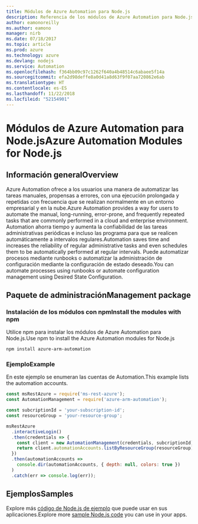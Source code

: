 ```yaml
---
title: Módulos de Azure Automation para Node.js
description: Referencia de los módulos de Azure Automation para Node.js
author: eamonoreilly
ms.author: eamono
manager: nirb
ms.date: 07/18/2017
ms.topic: article
ms.prod: azure
ms.technology: azure
ms.devlang: nodejs
ms.service: Automation
ms.openlocfilehash: f364bb09c97c1262f640a4b48514c6abaee5f14a
ms.sourcegitcommit: efa2d98deffe8a0d41a8d63f9f07aa720862e6ab
ms.translationtype: HT
ms.contentlocale: es-ES
ms.lasthandoff: 11/22/2018
ms.locfileid: "52154901"
---
```

# <a name="azure-automation-modules-for-nodejs"></a><span data-ttu-id="7852a-103">Módulos de Azure Automation para Node.js</span><span class="sxs-lookup"><span data-stu-id="7852a-103">Azure Automation Modules for Node.js</span></span>

## <a name="overview"></a><span data-ttu-id="7852a-104">Información general</span><span class="sxs-lookup"><span data-stu-id="7852a-104">Overview</span></span>

<span data-ttu-id="7852a-105">Azure Automation ofrece a los usuarios una manera de automatizar las tareas manuales, propensas a errores, con una ejecución prolongada y repetidas con frecuencia que se realizan normalmente en un entorno empresarial y en la nube.</span><span class="sxs-lookup"><span data-stu-id="7852a-105">Azure Automation provides a way for users to automate the manual, long-running, error-prone, and frequently repeated tasks that are commonly performed in a cloud and enterprise environment.</span></span> <span data-ttu-id="7852a-106">Automation ahorra tiempo y aumenta la confiabilidad de las tareas administrativas periódicas e incluso las programa para que se realicen automáticamente a intervalos regulares.</span><span class="sxs-lookup"><span data-stu-id="7852a-106">Automation saves time and increases the reliability of regular administrative tasks and even schedules them to be automatically performed at regular intervals.</span></span> <span data-ttu-id="7852a-107">Puede automatizar procesos mediante runbooks o automatizar la administración de configuración mediante la configuración de estado deseado.</span><span class="sxs-lookup"><span data-stu-id="7852a-107">You can automate processes using runbooks or automate configuration management using Desired State Configuration.</span></span>

## <a name="management-package"></a><span data-ttu-id="7852a-108">Paquete de administración</span><span class="sxs-lookup"><span data-stu-id="7852a-108">Management package</span></span>

### <a name="install-the-modules-with-npm"></a><span data-ttu-id="7852a-109">Instalación de los módulos con npm</span><span class="sxs-lookup"><span data-stu-id="7852a-109">Install the modules with npm</span></span>

<span data-ttu-id="7852a-110">Utilice npm para instalar los módulos de Azure Automation para Node.js.</span><span class="sxs-lookup"><span data-stu-id="7852a-110">Use npm to install the Azure Automation modules for Node.js</span></span>

```bash
npm install azure-arm-automation
```

### <a name="example"></a><span data-ttu-id="7852a-111">Ejemplo</span><span class="sxs-lookup"><span data-stu-id="7852a-111">Example</span></span>

<span data-ttu-id="7852a-112">En este ejemplo se enumeran las cuentas de Automation.</span><span class="sxs-lookup"><span data-stu-id="7852a-112">This example lists the automation accounts.</span></span>

```javascript
const msRestAzure = require('ms-rest-azure');
const AutomationManagement = require('azure-arm-automation');

const subcriptionId = 'your-subscription-id';
const resourceGroup = 'your-resource-group';

msRestAzure
  .interactiveLogin()
  .then(credentials => {
    const client = new AutomationManagement(credentials, subcriptionId);
    return client.automationAccounts.listByResourceGroup(resourceGroup);
  })
  .then(automationAccounts =>
    console.dir(automationAccounts, { depth: null, colors: true })
  )
  .catch(err => console.log(err));
```

## <a name="samples"></a><span data-ttu-id="7852a-113">Ejemplos</span><span class="sxs-lookup"><span data-stu-id="7852a-113">Samples</span></span>

<span data-ttu-id="7852a-114">Explore más [código de Node.js de ejemplo](https://azure.microsoft.com/resources/samples/?platform=nodejs) que puede usar en sus aplicaciones.</span><span class="sxs-lookup"><span data-stu-id="7852a-114">Explore more [sample Node.js code](https://azure.microsoft.com/resources/samples/?platform=nodejs) you can use in your apps.</span></span>
